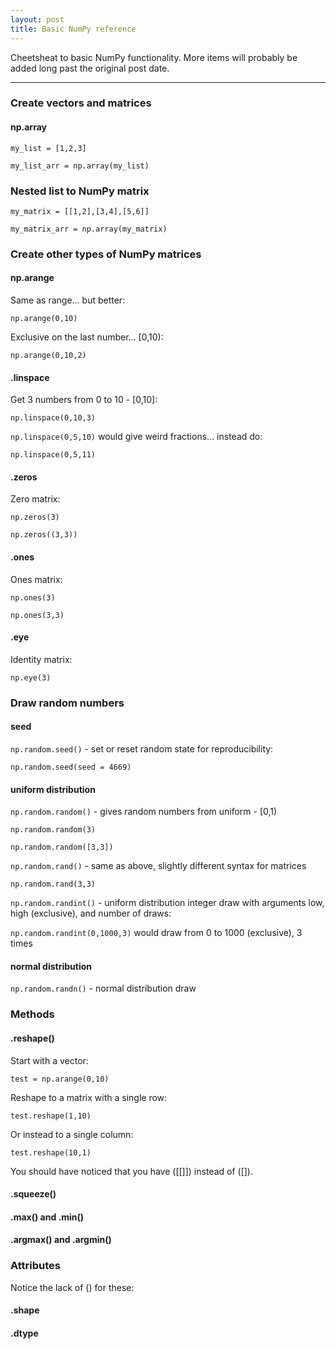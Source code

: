 ```yaml
---
layout: post
title: Basic NumPy reference
---
```

Cheetsheat to basic NumPy functionality. More items will probably be added long past the original post date.

<hr>

### Create vectors and matrices
#### np.array
`my_list = [1,2,3]`

`my_list_arr = np.array(my_list)`

### Nested list to NumPy matrix
`my_matrix = [[1,2],[3,4],[5,6]]`

`my_matrix_arr = np.array(my_matrix)`

### Create other types of NumPy matrices
#### np.arange
Same as range... but better:

`np.arange(0,10)`

Exclusive on the last number... [0,10):

`np.arange(0,10,2)`

#### .linspace
Get 3 numbers from 0 to 10 - [0,10]:

`np.linspace(0,10,3)`

`np.linspace(0,5,10)` would give weird fractions... instead do:

`np.linspace(0,5,11)`

#### .zeros
Zero matrix:

`np.zeros(3)`

`np.zeros((3,3))`

#### .ones
Ones matrix:

`np.ones(3)`

`np.ones(3,3)`

#### .eye
Identity matrix:

`np.eye(3)`

### Draw random numbers
#### seed
`np.random.seed()` - set or reset random state for reproducibility:

`np.random.seed(seed = 4669)`

#### uniform distribution
`np.random.random()` - gives random numbers from uniform - [0,1)

`np.random.random(3)`

`np.random.random([3,3])`

`np.random.rand()` - same as above, slightly different syntax for matrices

`np.random.rand(3,3)`

`np.random.randint()` - uniform distribution integer draw with arguments low, high (exclusive), and number of draws:

`np.random.randint(0,1000,3)` would draw from 0 to 1000 (exclusive), 3 times

#### normal distribution
`np.random.randn()` - normal distribution draw

### Methods
#### .reshape()
Start with a vector:

`test = np.arange(0,10)`

Reshape to a matrix with a single row:

`test.reshape(1,10)`

Or instead to a single column:

`test.reshape(10,1)`

You should have noticed that you have ([[]]) instead of ([]).

#### .squeeze()
#### .max() and .min()
#### .argmax() and .argmin()

### Attributes
Notice the lack of () for these:

#### .shape
#### .dtype






